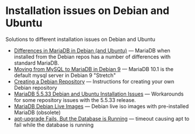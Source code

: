 # Installation issues on Debian and Ubuntu

Solutions to different installation issues on Debian and Ubuntu

- [Differences in MariaDB in Debian (and Ubuntu)](/mariadb-administration/getting-installing-and-upgrading-mariadb/troubleshooting-installation-issues/installation-issues-on-debian-and-ubuntu/differences-in-mariadb-in-debian-and-ubuntu/) — MariaDB when installed from the Debian repos has a number of differences with standard MariaDB.
- [Moving from MySQL to MariaDB in Debian 9](/mariadb-administration/getting-installing-and-upgrading-mariadb/upgrading/upgrading-mariadb-upgrading-from-mysql-to-mariadb/moving-from-mysql-to-mariadb-in-debian-9/) — MariaDB 10.1 is the default mysql server in Debian 9 "Stretch"
- [Creating a Debian Repository](/mariadb-administration/getting-installing-and-upgrading-mariadb/compiling-mariadb-from-source/Creating_a_Debian_Repository/) — Instructions for creating your own Debian repository
- [MariaDB 5.5.33 Debian and Ubuntu Installation Issues](/mariadb-administration/getting-installing-and-upgrading-mariadb/troubleshooting-installation-issues/installation-issues-on-debian-and-ubuntu/mariadb-5533-debian-and-ubuntu-installation-issues/) — Workarounds for some repository issues with the 5.5.33 release.
- [MariaDB Debian Live Images](/mariadb-administration/getting-installing-and-upgrading-mariadb/troubleshooting-installation-issues/installation-issues-on-debian-and-ubuntu/mariadb-debian-live-images/) — Debian live iso images with pre-installed MariaDB (obsolete)
- [apt-upgrade Fails, But the Database is Running](/mariadb-administration/getting-installing-and-upgrading-mariadb/troubleshooting-installation-issues/installation-issues-on-debian-and-ubuntu/apt-upgrade-fails-but-the-database-is-running/) — timeout causing apt to fail while the database is running